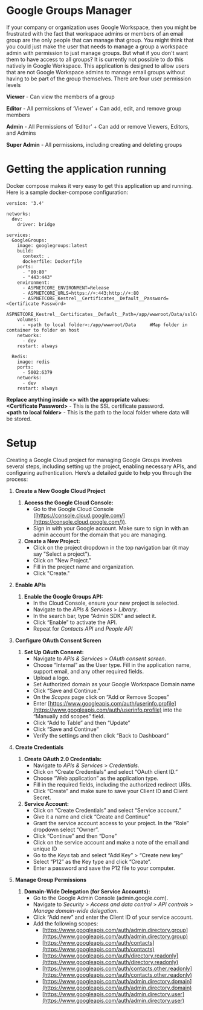 # Google Groups Manager 
If your company or organization uses Google Workspace, then you might be frustrated with the fact that workspace admins or members of an email group are the only people that can manage that group. You might think that you could just make the user that needs to manage a group a workspace admin with permission to just manage groups. But what if you don't want them to have access to all groups? It is currently not possible to do this natively in Google Workspace. 
This application is designed to allow users that are not Google Workspace admins to manage email groups without having to be part of the group themselves. 
There are four user permission levels

   **Viewer** - Can view the members of a group

   **Editor** - All permissions of ‘Viewer’ + Can add, edit, and remove group members

   **Admin** - All Permissions of ‘Editor’ + Can add or remove Viewers, Editors, and Admins

   **Super Admin** - All permissions, including creating and deleting groups

# Getting the application running

Docker compose makes it very easy to get this application up and running. Here is a sample docker-compose configuration:

    version: '3.4'
    
    networks:
      dev:
        driver: bridge
    
    services:
      GoogleGroups:
        image: googlegroups:latest
        build:
          context: .
          dockerfile: Dockerfile
        ports:
          - "80:80"
          - "443:443"
        environment:
          - ASPNETCORE_ENVIRONMENT=Release
          - ASPNETCORE_URLS=https://+:443;http://+:80
          - ASPNETCORE_Kestrel__Certificates__Default__Password=<Certificate Password>
          - ASPNETCORE_Kestrel__Certificates__Default__Path=/app/wwwroot/Data/sslCert.pfx
        volumes:
          - <path to local folder>:/app/wwwroot/Data     #Map folder in container to folder on host
        networks:
          - dev
        restart: always
      
      Redis:
        image: redis
        ports:
          - 5002:6379
        networks:
          - dev
        restart: always
**Replace anything inside <> with the appropriate values:** \
**\<Certificate Password\>** - This is the SSL certificate password.\
**\<path to local folder\>** - This is the path to the local folder where data will be stored.

# Setup

Creating a Google Cloud project for managing Google Groups involves several steps, including setting up the project, enabling necessary APIs, and configuring authentication. Here’s a detailed guide to help you through the process:

1. **Create a New Google Cloud Project**  
   1. **Access the Google Cloud Console:**  
      * Go to the Google Cloud Console ([https://console.cloud.google.com/](https://console.cloud.google.com/)).  
      * Sign in with your Google account. Make sure to sign in with an admin account for the domain that you are managing.  
   2. **Create a New Project:**  
      * Click on the project dropdown in the top navigation bar (it may say "Select a project").  
      * Click on "New Project."  
      * Fill in the project name and organization.  
      * Click "Create."  
2. **Enable APIs**  
   1. **Enable the Google Groups API:**  
      * In the Cloud Console, ensure your new project is selected.  
      * Navigate to the *APIs & Services* \> *Library*.  
      *  In the search bar, type “Admin SDK” and select it.  
      * Click “Enable” to activate the API.  
      * Repeat for *Contacts API* and *People API*  
          
3. **Configure OAuth Consent Screen**  
   1. **Set Up OAuth Consent:**  
      * Navigate to *APIs & Services* \> *OAuth consent screen*.  
      * Choose “Internal” as the User type. Fill in the application name, support email, and any other required fields.  
      * Upload a logo.  
      * Set Authorized domain as your Google Workspace Domain name  
      * Click “Save and Continue.”  
      * On the *Scopes* page click on “Add or Remove Scopes”  
      * Enter [https://www.googleapis.com/auth/userinfo.profile](https://www.googleapis.com/auth/userinfo.profile) into the “Manually add scopes” field.  
      * Click “Add to Table” and then “Update”  
      * Click “Save and Continue”  
      * Verify the settings and then click “Back to Dashboard”  
          
4. **Create Credentials**  
   1. **Create OAuth 2.0 Credentials:**  
      * Navigate to *APIs & Services* \> *Credentials*.  
      * Click on “Create Credentials” and select “OAuth client ID.”  
      * Choose “Web application” as the application type.  
      * Fill in the required fields, including the authorized redirect URIs.  
      * Click “Create” and make sure to save your Client ID and Client Secret.  
   2. **Service Account:**  
      * Click on “Create Credentials” and select “Service account.”  
      * Give it a name and click “Create and Continue”  
      * Grant the service account access to your project. In the “Role” dropdown select “Owner”.  
      * Click “Continue” and then “Done”  
      * Click on the service account and make a note of the email and unique ID  
      * Go to the *Keys* tab and select “Add Key” \> “Create new key”  
      * Select “P12” as the Key type and click “Create”.   
      * Enter a password and save the P12 file to your computer.  
5. **Manage Group Permissions**  
   1. **Domain-Wide Delegation (for Service Accounts):**  
      * Go to the Google Admin Console (admin.google.com).  
      * Navigate to *Security* \> *Access and data control* \> *API controls* \> *Manage domain-wide delegation*.  
      * Click “Add new” and enter the Client ID of your service account.  
      * Add the following scopes:  
        * [https://www.googleapis.com/auth/admin.directory.group](https://www.googleapis.com/auth/admin.directory.group)  
        * [https://www.googleapis.com/auth/contacts](https://www.googleapis.com/auth/contacts)  
        * [https://www.googleapis.com/auth/directory.readonly](https://www.googleapis.com/auth/directory.readonly)  
        * [https://www.googleapis.com/auth/contacts.other.readonly](https://www.googleapis.com/auth/contacts.other.readonly)  
        * [https://www.googleapis.com/auth/admin.directory.domain](https://www.googleapis.com/auth/admin.directory.domain)  
        * [https://www.googleapis.com/auth/admin.directory.user](https://www.googleapis.com/auth/admin.directory.user)
          



